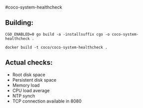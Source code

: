 #coco-system-healthcheck

## Building:
```
CGO_ENABLED=0 go build -a -installsuffix cgo -o coco-system-healthcheck .

docker build -t coco/coco-system-healthcheck .
```

## Actual checks:
* Root disk space
* Persistent disk space
* Memory load
* CPU load average 
* NTP synch
* TCP connection available in 8080